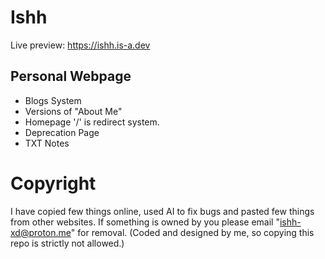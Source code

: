 # Ishh
Live preview: https://ishh.is-a.dev

## Personal Webpage 
- Blogs System
- Versions of "About Me" 
- Homepage '/' is redirect system. 
- Deprecation Page
- TXT Notes


# Copyright
I have copied few things online, used AI to fix bugs and pasted few things from other websites. If something is owned by you please email "ishh-xd@proton.me" for removal.
(Coded and designed by me, so copying this repo is strictly not allowed.)
